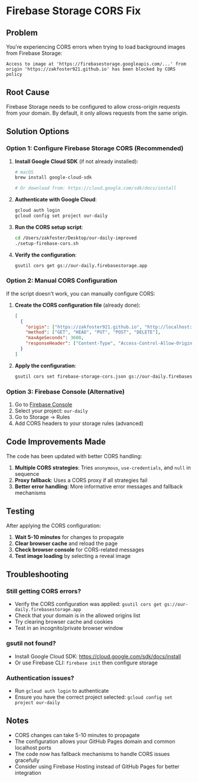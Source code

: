 # Firebase Storage CORS Fix

## Problem
You're experiencing CORS errors when trying to load background images from Firebase Storage:
```
Access to image at 'https://firebasestorage.googleapis.com/...' from origin 'https://zakfoster921.github.io' has been blocked by CORS policy
```

## Root Cause
Firebase Storage needs to be configured to allow cross-origin requests from your domain. By default, it only allows requests from the same origin.

## Solution Options

### Option 1: Configure Firebase Storage CORS (Recommended)

1. **Install Google Cloud SDK** (if not already installed):
   ```bash
   # macOS
   brew install google-cloud-sdk
   
   # Or download from: https://cloud.google.com/sdk/docs/install
   ```

2. **Authenticate with Google Cloud**:
   ```bash
   gcloud auth login
   gcloud config set project our-daily
   ```

3. **Run the CORS setup script**:
   ```bash
   cd /Users/zakfoster/Desktop/our-daily-improved
   ./setup-firebase-cors.sh
   ```

4. **Verify the configuration**:
   ```bash
   gsutil cors get gs://our-daily.firebasestorage.app
   ```

### Option 2: Manual CORS Configuration

If the script doesn't work, you can manually configure CORS:

1. **Create the CORS configuration file** (already done):
   ```json
   [
     {
       "origin": ["https://zakfoster921.github.io", "http://localhost:3000"],
       "method": ["GET", "HEAD", "PUT", "POST", "DELETE"],
       "maxAgeSeconds": 3600,
       "responseHeader": ["Content-Type", "Access-Control-Allow-Origin"]
     }
   ]
   ```

2. **Apply the configuration**:
   ```bash
   gsutil cors set firebase-storage-cors.json gs://our-daily.firebasestorage.app
   ```

### Option 3: Firebase Console (Alternative)

1. Go to [Firebase Console](https://console.firebase.google.com/)
2. Select your project: `our-daily`
3. Go to Storage → Rules
4. Add CORS headers to your storage rules (advanced)

## Code Improvements Made

The code has been updated with better CORS handling:

1. **Multiple CORS strategies**: Tries `anonymous`, `use-credentials`, and `null` in sequence
2. **Proxy fallback**: Uses a CORS proxy if all strategies fail
3. **Better error handling**: More informative error messages and fallback mechanisms

## Testing

After applying the CORS configuration:

1. **Wait 5-10 minutes** for changes to propagate
2. **Clear browser cache** and reload the page
3. **Check browser console** for CORS-related messages
4. **Test image loading** by selecting a reveal image

## Troubleshooting

### Still getting CORS errors?
- Verify the CORS configuration was applied: `gsutil cors get gs://our-daily.firebasestorage.app`
- Check that your domain is in the allowed origins list
- Try clearing browser cache and cookies
- Test in an incognito/private browser window

### gsutil not found?
- Install Google Cloud SDK: https://cloud.google.com/sdk/docs/install
- Or use Firebase CLI: `firebase init` then configure storage

### Authentication issues?
- Run `gcloud auth login` to authenticate
- Ensure you have the correct project selected: `gcloud config set project our-daily`

## Notes

- CORS changes can take 5-10 minutes to propagate
- The configuration allows your GitHub Pages domain and common localhost ports
- The code now has fallback mechanisms to handle CORS issues gracefully
- Consider using Firebase Hosting instead of GitHub Pages for better integration
